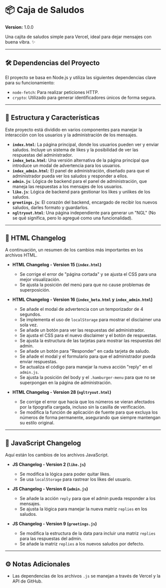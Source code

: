# 📦 Caja de Saludos

**Version:** 1.0.0

Una cajita de saludos simple para Vercel, ideal para dejar mensajes con buena vibra. ✨

---

## 🛠️ Dependencias del Proyecto

El proyecto se basa en Node.js y utiliza las siguientes dependencias clave para su funcionamiento:

* `node-fetch`: Para realizar peticiones HTTP.
* `crypto`: Utilizado para generar identificadores únicos de forma segura.

---

## 📂 Estructura y Características

Este proyecto está dividido en varios componentes para manejar la interacción con los usuarios y la administración de los mensajes.

* **`index.html`**: La página principal, donde los usuarios pueden ver y enviar saludos. Incluye un sistema de likes y la posibilidad de ver las respuestas del administrador.
* **`index_beta.html`**: Una versión alternativa de la página principal que introduce un modal de advertencia para los usuarios.
* **`index_admin.html`**: El panel de administración, diseñado para que el administrador pueda ver los saludos y responder a ellos.
* **`admin.js`**: Lógica de backend para el panel de administración, que maneja las respuestas a los mensajes de los usuarios.
* **`like.js`**: Lógica de backend para gestionar los likes y unlikes de los saludos.
* **`greetings.js`**: El corazón del backend, encargado de recibir los nuevos saludos, darles formato y guardarlos.
* **`ngltryout.html`**: Una página independiente para generar un "NGL" (No se qué significa, pero lo agregué como una funcionalidad).

---

## 📜 HTML Changelog

A continuación, un resumen de los cambios más importantes en los archivos HTML.

* **HTML Changelog - Version 15 (`index.html`)**
    * Se corrige el error de "página cortada" y se ajusta el CSS para una mejor visualización.
    * Se ajusta la posición del menú para que no cause problemas de superposición.

* **HTML Changelog - Version 16 (`index_beta.html` y `index_admin.html`)**
    * Se añade el modal de advertencia con un temporizador de 4 segundos.
    * Se implementa el uso de `localStorage` para mostrar el disclaimer una sola vez.
    * Se añade un botón para ver las respuestas del administrador.
    * Se ajusta el CSS para el nuevo disclaimer y el botón de respuestas.
    * Se ajusta la estructura de las tarjetas para mostrar las respuestas del admin.
    * Se añade un botón para "Responder" en cada tarjeta de saludo.
    * Se añade el modal y el formulario para que el administrador pueda enviar respuestas.
    * Se actualiza el código para manejar la nueva acción "reply" en el `admin.js`.
    * Se ajusta la posición del body y el `.hamburger-menu` para que no se superpongan en la página de administración.

* **HTML Changelog - Version 28 (`ngltryout.html`)**
    * Se corrige el error que hacía que los números se vieran afectados por la tipografía cargada, incluso sin la casilla de verificación.
    * Se modifica la función de aplicación de fuente para que excluya los números de forma permanente, asegurando que siempre mantengan su estilo original.

---

## 📜 JavaScript Changelog

Aquí están los cambios de los archivos JavaScript.

* **JS Changelog - Version 2 (`like.js`)**
    * Se modifica la lógica para poder quitar likes.
    * Se usa `localStorage` para rastrear los likes del usuario.

* **JS Changelog - Version 6 (`admin.js`)**
    * Se añade la acción `reply` para que el admin pueda responder a los mensajes.
    * Se ajusta la lógica para manejar la nueva matriz `replies` en los saludos.

* **JS Changelog - Version 9 (`greetings.js`)**
    * Se modifica la estructura de la data para incluir una matriz `replies` para las respuestas del admin.
    * Se añade la matriz `replies` a los nuevos saludos por defecto.

---

## ⚙️ Notas Adicionales

* Las dependencias de los archivos `.js` se manejan a través de Vercel y la API de GitHub.

